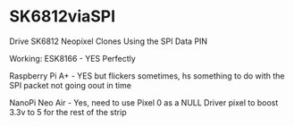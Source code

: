 # SK6812viaSPI
Drive SK6812 Neopixel Clones Using the SPI Data PIN

Working:
  ESK8166 - YES Perfectly
  
  Raspberry Pi A+ - YES but flickers sometimes, hs something to do with the SPI packet not going oout in time
  
  NanoPi Neo Air - Yes, need to use Pixel 0 as a NULL Driver pixel to boost 3.3v to 5 for the rest of the strip
  
